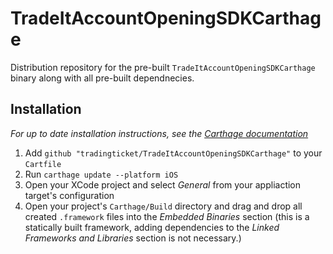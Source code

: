 # TradeItAccountOpeningSDKCarthage
Distribution repository for the pre-built `TradeItAccountOpeningSDKCarthage` binary along with all pre-built dependnecies.

## Installation
_For up to date installation instructions, see the [Carthage documentation](https://github.com/Carthage/Carthage)_
1. Add `github "tradingticket/TradeItAccountOpeningSDKCarthage"` to your `Cartfile`
1. Run `carthage update --platform iOS`
1. Open your XCode project and select *General* from your appliaction target's configuration
1. Open your project's `Carthage/Build` directory and drag and drop all created `.framework` files into the *Embedded Binaries* section (this is a statically built framework, adding dependencies to the *Linked Frameworks and Libraries* section is not necessary.)
   
